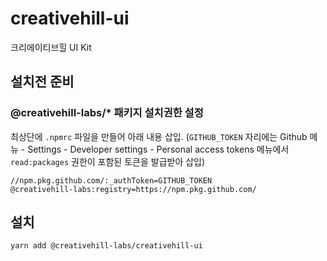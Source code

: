 # creativehill-ui
크리에이티브힐 UI Kit

## 설치전 준비

### @creativehill-labs/* 패키지 설치권한 설정
최상단에 `.npmrc` 파일을 만들어 아래 내용 삽입. (`GITHUB_TOKEN` 자리에는 Github 메뉴 - Settings - Developer settings - Personal access tokens 메뉴에서 `read:packages` 권한이 포함된 토큰을 발급받아 삽입)
```
//npm.pkg.github.com/:_authToken=GITHUB_TOKEN
@creativehill-labs:registry=https://npm.pkg.github.com/
```

## 설치

```bash
yarn add @creativehill-labs/creativehill-ui
```

